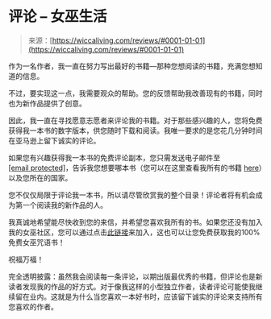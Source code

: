 <!--yml

分类: 未分类

日期: 2024-06-12 18:26:39

-->

# 评论 – 女巫生活

> 来源：[https://wiccaliving.com/reviews/#0001-01-01](https://wiccaliving.com/reviews/#0001-01-01)

作为一名作者，我一直在努力写出最好的书籍—那种您想阅读的书籍，充满您想知道的信息。

不过，要实现这一点，我需要观众的帮助。您的反馈帮助我改善现有的书籍，同时也为新作品提供了创意。

因此，我一直在寻找愿意志愿者来评论我的书籍。对于那些感兴趣的人，您将免费获得我一本书的数字版本，供您随时下载和阅读。我唯一要求的是您花几分钟时间在亚马逊上留下诚实的评论。

如果您有兴趣获得我一本书的免费评论副本，您只需发送电子邮件至[[email protected]](/cdn-cgi/l/email-protection)，告诉我您想要哪本书（您可以在这里查看我所有的书籍 [here](http://www.amazon.com/Lisa-Chamberlain/e/B00NIQUL3E/ref=sr_ntt_srch_lnk_1?qid=1421606488&sr=8-1)）以及您所在的国家。

您不仅仅局限于评论我一本书，所以请尽管欣赏我的整个目录！评论者将有机会成为第一个阅读我的新作品的人。

我真诚地希望能尽快收到您的来信，并希望您喜欢我所有的书。如果您还没有加入我的女巫社区，您可以通过点击[此链接](https://wiccaliving.com/bonus/)来加入，这也可以让您免费获取我的100%免费女巫咒语书！

祝福万福！

完全透明披露：虽然我会阅读每一条评论，以期出版最优秀的书籍，但评论也是新读者发现我的作品的好方式。对于像我这样的小型独立作者，读者评论可能使我继续留在业内。这就是为什么当您喜欢一本好书时，应该留下诚实的评论来支持所有您喜欢的作者。
